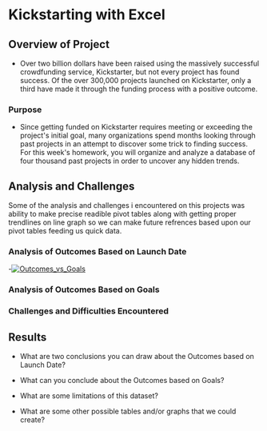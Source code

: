 # Kickstarting with Excel

## Overview of Project

  - Over two billion dollars have been raised using the massively successful crowdfunding service, Kickstarter, but not every project has found success. Of the over         300,000 projects launched on Kickstarter, only a third have made it through the funding process with a positive outcome.


### Purpose

- Since getting funded on Kickstarter requires meeting or exceeding the project's initial goal, many organizations spend months looking through past projects in an attempt to discover some trick to finding success. For this week's homework, you will organize and analyze a database of four thousand past projects in order to uncover any hidden trends.



## Analysis and Challenges
  Some of the analysis and challenges i encountered on this projects was ability to make precise readible pivot tables along with getting proper trendlines on line graph so we can make future refrences based upon our pivot tables feeding us quick data.

### Analysis of Outcomes Based on Launch Date
  -[![Outcomes_vs_Goals](path/to/Outcomes_vs_Goals.png)](https://github.com/muizzm/Kickstarter-analysis/blob/main/Resources/Outcomes_vs_Goals.png)


### Analysis of Outcomes Based on Goals

### Challenges and Difficulties Encountered

## Results

- What are two conclusions you can draw about the Outcomes based on Launch Date?

- What can you conclude about the Outcomes based on Goals?

- What are some limitations of this dataset?

- What are some other possible tables and/or graphs that we could create?
